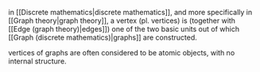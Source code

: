 in [[Discrete mathematics|discrete mathematics]], and more specifically in [[Graph theory|graph theory]], a vertex (pl. vertices) is (together with [[Edge (graph theory)|edges]]) one of the two basic units out of which [[Graph (discrete mathematics)|graphs]] are constructed.

vertices of graphs are often considered to be atomic objects, with no internal structure.
